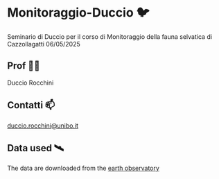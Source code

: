 # Monitoraggio-Duccio 🐦
Seminario di Duccio per il corso di Monitoraggio della fauna selvatica di Cazzollagatti 06/05/2025

## Prof 👨‍🏫
Duccio Rocchini

## Contatti 📫
duccio.rocchini@unibo.it

## Data used 🛰️
The data are downloaded from the [earth observatory](https://earthobservatory.nasa.gov/)
